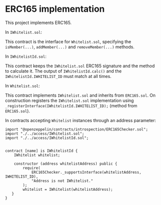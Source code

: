  # ERC165 implementation

 This project implements ERC165.

 In `IWhitelist.sol`:

 This contract is the interface for `Whitelist.sol`, specifying the `isMember(...)`, `addMember(...)` and `removeMember(...)` methods.
 
 In `IWhitelistId.sol`:

 This contract keeps the `IWhitelist.sol` ERC165 signature and the method to calculate it. The output of `IWhitelistId.calc()` and the `IWhitelistId.IWHITELIST_ID` must match at all times.

 In `Whitelist.sol`:

 This contract implements `IWhitelist.sol` and inherits from `ERC165.sol`. On construction registers the `IWhitelist.sol` implementation using `_registerInterface(IWhitelistId.IWHITELIST_ID);` (method from `ERC165.sol`).

 In contracts accepting `Whitelist` instances through an address parameter:
 ```
 import "@openzeppelin/contracts/introspection/ERC165Checker.sol";
 import "./../access/IWhitelist.sol";
 import "./../access/IWhitelistId.sol";


 contract [name] is IWhitelistId {
     IWhitelist whitelist;

     constructor (address whitelistAddress) public {
         require(
             ERC165Checker._supportsInterface(whitelistAddress, IWHITELIST_ID),
             "Address is not IWhitelist."
         );
         whitelist = IWhitelist(whitelistAddress);
    }
 }
 ```